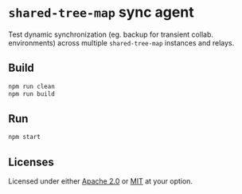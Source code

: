 # `shared-tree-map` sync agent

Test dynamic synchronization (eg. backup for transient collab. environments) across multiple `shared-tree-map` instances and relays.

## Build

```bash 
npm run clean
npm run build
```

## Run

```bash
npm start
```

## Licenses

Licensed under either [Apache 2.0](http://opensource.org/licenses/MIT) or [MIT](http://opensource.org/licenses/MIT) at your option.

